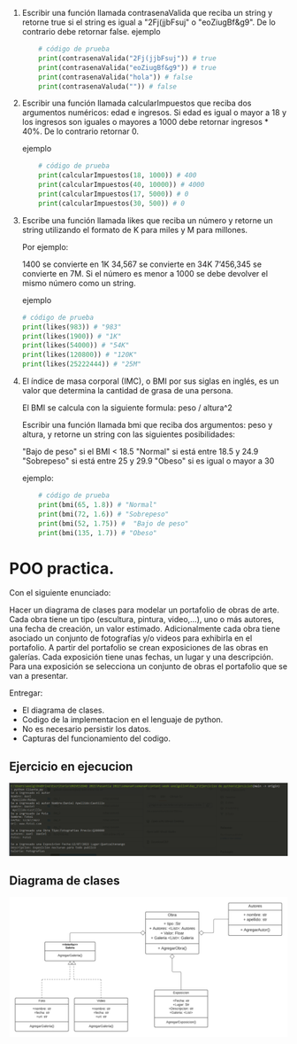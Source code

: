 1. Escribir una función llamada contrasenaValida que reciba un string y retorne true si el string es igual a "2Fj(jjbFsuj" o "eoZiugBf&g9". De lo contrario debe retornar false.
    ejemplo
    ```python
        # código de prueba
        print(contrasenaValida("2Fj(jjbFsuj")) # true
        print(contrasenaValida("eoZiugBf&g9")) # true
        print(contrasenaValida("hola")) # false
        print(contrasenaValuda("")) # false
    ```
2. Escribir una función llamada calcularImpuestos que reciba dos argumentos numéricos: edad e ingresos. Si edad es igual o mayor a 18 y los ingresos son iguales o mayores a 1000 debe retornar ingresos * 40%. De lo contrario retornar 0.

    ejemplo
    ```python
        # código de prueba
        print(calcularImpuestos(18, 1000)) # 400
        print(calcularImpuestos(40, 10000)) # 4000
        print(calcularImpuestos(17, 5000)) # 0
        print(calcularImpuestos(30, 500)) # 0
    ```
3. Escribe una función llamada likes que reciba un número y retorne un string utilizando el formato de K para miles y M para millones.

    Por ejemplo:

    1400 se convierte en 1K
    34,567 se convierte en 34K
    7’456,345 se convierte en 7M.
    Si el número es menor a 1000 se debe devolver el mismo número como un string.

    ejemplo
    ```python
    # código de prueba
    print(likes(983)) # "983"
    print(likes(1900)) # "1K"
    print(likes(54000)) # "54K"
    print(likes(120800)) # "120K"
    print(likes(25222444)) # "25M"
    ```
4. El índice de masa corporal (IMC), o BMI por sus siglas en inglés, es un valor que       determina la cantidad de grasa de una persona.

    El BMI se calcula con la siguiente formula: peso / altura^2

    Escribir una función llamada bmi que reciba dos argumentos: peso y altura, y retorne un string con las siguientes posibilidades:

    "Bajo de peso" si el BMI < 18.5
    "Normal" si está entre 18.5 y 24.9
    "Sobrepeso" si está entre 25 y 29.9
    "Obeso" si es igual o mayor a 30
    
    ejemplo:
    ```python
        # código de prueba
        print(bmi(65, 1.8)) # "Normal"
        print(bmi(72, 1.6)) # "Sobrepeso"
        print(bmi(52, 1.75)) #  "Bajo de peso"
        print(bmi(135, 1.7)) # "Obeso"
    ```
# POO practica. 
Con el siguiente enunciado: 

Hacer un diagrama de clases para modelar un portafolio de obras de arte. Cada obra tiene un tipo (escultura, pintura, video,…), uno o más autores, una fecha de creación, un valor estimado. Adicionalmente cada obra tiene asociado un conjunto de fotografías y/o videos para exhibirla en el portafolio. A partir del portafolio se crean exposiciones de las obras en galerías. Cada exposición tiene unas fechas, un lugar y una descripción. Para una exposición se selecciona un conjunto de obras el portafolio que se van a presentar.

Entregar:
- El diagrama de clases.
- Codigo de la implementacion en el lenguaje de python.
- No es necesario persistir los datos.
- Capturas del funcionamiento del codigo. 

## Ejercicio en ejecucion
![img](.\asserts\imagen1.PNG)

## Diagrama de clases
![img](.\asserts\imangen.png)